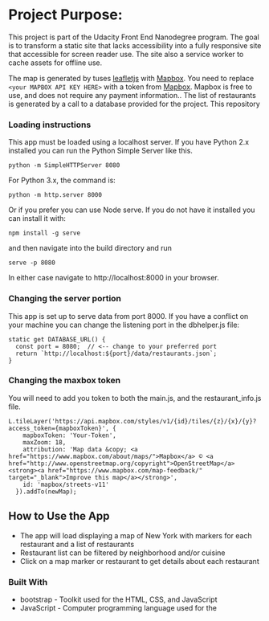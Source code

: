 # Project Purpose:
This project is part of the Udacity Front End Nanodegree program. The goal is to transform a static site that lacks accessibility into a fully responsive site that accessible for screen reader use. The site also a service worker to cache assets for offline use.

The map is generated by tuses [leafletjs](https://leafletjs.com/) with [Mapbox](https://www.mapbox.com/). You need to replace `<your MAPBOX API KEY HERE>` with a token from [Mapbox](https://www.mapbox.com/). Mapbox is free to use, and does not require any payment information.. The list of restaurants is generated by a call to a database provided for the project.
This repository 


### Loading instructions

This app must be loaded using a localhost server. If you have Python 2.x installed you can run the Python Simple Server like this.
```
python -m SimpleHTTPServer 8080
```
For Python 3.x, the command is:
```
python -m http.server 8000
```
Or if you prefer you can use Node serve. If you do not have it installed you can install it with:
```
npm install -g serve
```
and then navigate into the build directory and run
```
serve -p 8080
```
In either case navigate to http://localhost:8000 in your browser.

### Changing the server portion

This app is set up to serve data from port 8000. If you have a conflict on your machine you can change the listening port in the dbhelper.js file:

```
static get DATABASE_URL() {
  const port = 8080;  // <-- change to your preferred port
  return `http://localhost:${port}/data/restaurants.json`;
}
```

### Changing the maxbox token
You will need to add you token to both the main.js, and the restaurant_info.js file.
```
L.tileLayer('https://api.mapbox.com/styles/v1/{id}/tiles/{z}/{x}/{y}?access_token={mapboxToken}', {
    mapboxToken: 'Your-Token',
    maxZoom: 18,
    attribution: 'Map data &copy; <a href="https://www.mapbox.com/about/maps/">Mapbox</a> © <a href="http://www.openstreetmap.org/copyright">OpenStreetMap</a> <strong><a href="https://www.mapbox.com/map-feedback/" target="_blank">Improve this map</a></strong>',
    id: 'mapbox/streets-v11'
  }).addTo(newMap);
```

## How to Use the App

* The app will load displaying a map of New York with markers for each restaurant and a list of restaurants
* Restaurant list can be filtered by neighborhood and/or cuisine
* Click on a map marker or restaurant to get details about each restaurant

### Built With
* bootstrap - Toolkit used for the HTML, CSS, and JavaScript
* JavaScript - Computer programming language used for the 

